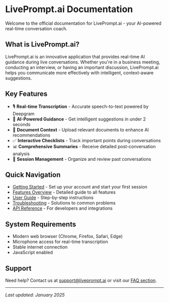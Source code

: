 # LivePrompt.ai Documentation

Welcome to the official documentation for LivePrompt.ai - your AI-powered real-time conversation coach.

## What is LivePrompt.ai?

LivePrompt.ai is an innovative application that provides real-time AI guidance during live conversations. Whether you're in a business meeting, conducting an interview, or having an important discussion, LivePrompt.ai helps you communicate more effectively with intelligent, context-aware suggestions.

## Key Features

- 🎙️ **Real-time Transcription** - Accurate speech-to-text powered by Deepgram
- 🤖 **AI-Powered Guidance** - Get intelligent suggestions in under 2 seconds
- 📄 **Document Context** - Upload relevant documents to enhance AI recommendations
- ✅ **Interactive Checklists** - Track important points during conversations
- 📊 **Comprehensive Summaries** - Receive detailed post-conversation analysis
- 🔄 **Session Management** - Organize and review past conversations

## Quick Navigation

- [Getting Started](getting-started/quick-start.md) - Set up your account and start your first session
- [Features Overview](features/overview.md) - Detailed guide to all features
- [User Guide](user-guide/dashboard.md) - Step-by-step instructions
- [Troubleshooting](troubleshooting/common-issues.md) - Solutions to common problems
- [API Reference](api-reference/overview.md) - For developers and integrations

## System Requirements

- Modern web browser (Chrome, Firefox, Safari, Edge)
- Microphone access for real-time transcription
- Stable internet connection
- JavaScript enabled

## Support

Need help? Contact us at support@liveprompt.ai or visit our [FAQ section](troubleshooting/faq.md).

---

*Last updated: January 2025*
